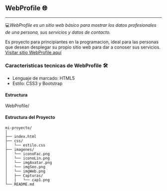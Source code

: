 ## WebProfile  🌐 
---
💻*WebProfile es un sitio web básico para mostrar los datos profesionales de una persona, sus servicios y datos de contacto.*  

Es proyecto para principiantes en la programacion, ideal para las personas que desean desplegar su propio sitio web para dar a conoser sus servicios.  
[Visitar sitio WebProfile aquí](https://richardc-dev.github.io/webProfile/)

### Caracteristicas tecnicas de WebProfile 🛠
- Lenguaje de marcado: HTML5
- Estilo: CSS3 y Bootstrap

#### Estructura 

WebProfile/
#### Estructura del Proyecto

```plaintext
mi-proyecto/
│
├── index.html
├── css/
│   └── estilo.css
├── imagenes/
│   └── iconoFac.png
│   └── iconoLin.png
│   └── imgAvatar.png
│   └── imgSeo.png
│   └── imgWeb.png
│   ├── Capturas/
│   |   └── cap1.png
└── README.md



